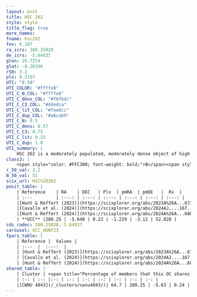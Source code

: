 ```yaml
---
layout: post
title: HSC 262
style: style
title_flag: true
more_names: 
fname: hsc262
fov: 0.107
ra_icrs: 280.25028
de_icrs: -5.64837
glon: 26.7254
glat: -0.26356
r50: 3.2
plx: 0.2197
UTI: "0.50"
UTI_COLOR: "#ffffe8"
UTI_C_N_COL: "#ffffe8"
UTI_C_dens_COL: "#f6fbdc"
UTI_C_C3_COL: "#d4edca"
UTI_C_lit_COL: "#fee8cc"
UTI_C_dup_COL: "#a6cab9"
UTI_C_N: 0.5
UTI_C_dens: 0.57
UTI_C_C3: 0.75
UTI_C_lit: 0.33
UTI_C_dup: 1.0
UTI_summary: |
    HSC 262 is a moderately populated, moderately dense object of high C3 quality. It was recently reported in the literature. This object shares a significant percentage of members with a later reported entry.
class3: |
    <span style="color: #FFC300; font-weight: bold;">B</span><span style="color: green; font-weight: bold;">A</span>
r_50_val: 3.2
N_50_val: 51
scix_url: HSC%20262
posit_table: |
    | Reference    | RA    | DEC   | Plx  | pmRA  | pmDE   |  Rv  |
    | :---         | :---: | :---: | :---: | :---: | :---: | :---: |
    |[Hunt & Reffert (2023)](https://scixplorer.org/abs/2023A%26A...673A.114H) | 280.25 | -5.645 | 0.217 | -1.197 | -3.1 | 52.871 |
    |[Cavallo et al. (2024)](https://scixplorer.org/abs/2024AJ....167...12C) | 280.266 | -5.651 | 0.219 | -- | -- | -- |
    |[Hunt & Reffert (2024)](https://scixplorer.org/abs/2024A%26A...686A..42H) | 280.25 | -5.645 | 0.217 | -1.197 | -3.1 | 52.871 |
    | **UCC** |280.25 | -5.648 | 0.22 | -1.229 | -3.12 | 52.828 | 
cds_radec: 280.25028,-5.64837
carousel: UCC_HUNT23
fpars_table: |
    | Reference |  Values |
    | :---  |  :---:  |
    | [Hunt & Reffert (2023)](https://scixplorer.org/abs/2023A%26A...673A.114H) | `AV50=3.513, diffAV50=2.901, MOD50=13.005, logAge50=7.195` |
    | [Cavallo et al. (2024)](https://scixplorer.org/abs/2024AJ....167...12C) | `AV50=5.13, dMod50=12.88, logAge50=6.41, [Fe/H]50=-1.1` |
    | [Hunt & Reffert (2024)](https://scixplorer.org/abs/2024A%26A...686A..42H) | `MassJ=990.243` |
shared_table: |
    | Cluster | <span title="Percentage of members that this OC shares with the ones listed">%</span>   | RA   | DEC   | Plx   | pmRA  | pmDE  | Rv | UTI |
    | :-: | :-: |:-: | :-: | :-: | :-: | :-: | :-: | :-: |
    |[CWNU 4043](/_clusters/cwnu4043/)| 64.7 | 280.25 | -5.63 | 0.24 | -1.25 | -3.15 | 52.19 |0.06 |
---
```

